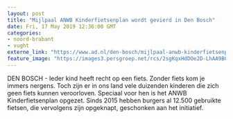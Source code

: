 ```yaml
---
layout: post
title: "Mijlpaal ANWB Kinderfietsenplan wordt gevierd in Den Bosch"
date: Fri, 17 May 2019 12:36:00 GMT
categories: 
- noord-brabant 
- vught 
externe_link: "https://www.ad.nl/den-bosch/mijlpaal-anwb-kinderfietsenplan-wordt-gevierd-in-den-bosch~a1b56a4d/"
feature_image: "https://images3.persgroep.net/rcs/2sgKqxHdDOe2D-LhAA9B060i1Zo/diocontent/148528857/_fitwidth/400/?appId=21791a8992982cd8da851550a453bd7f&quality=0.7"
---
```


DEN BOSCH - Ieder kind heeft recht op een fiets. Zonder fiets kom je immers nergens. Toch zijn er in ons land vele duizenden kinderen die zich geen fiets kunnen veroorloven. Speciaal voor hen is het ANWB Kinderfietsenplan opgezet. Sinds 2015 hebben burgers al 12.500 gebruikte fietsen, die vervolgens zijn opgeknapt, geschonken aan het initiatief.
